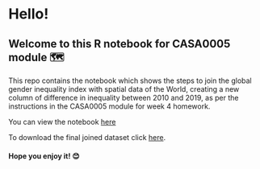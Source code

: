 # Hello!

## Welcome to this R notebook for CASA0005 module 🗺

This repo contains the notebook which shows the steps to join the global 
gender inequality index with spatial data of the World, creating a new 
column of difference in inequality between 2010 and 2019, as per the instructions in the CASA0005 
module for week 4 homework.

You can view the notebook [here](https://github.com/jankomag/CASA0005week4/blob/main/homework_wk4d.Rmd)

To download the final joined dataset click [here](https://github.com/jankomag/CASA0005week4/raw/main/genderInequalityIndex.gpkg).

#### Hope you enjoy it! 😊
